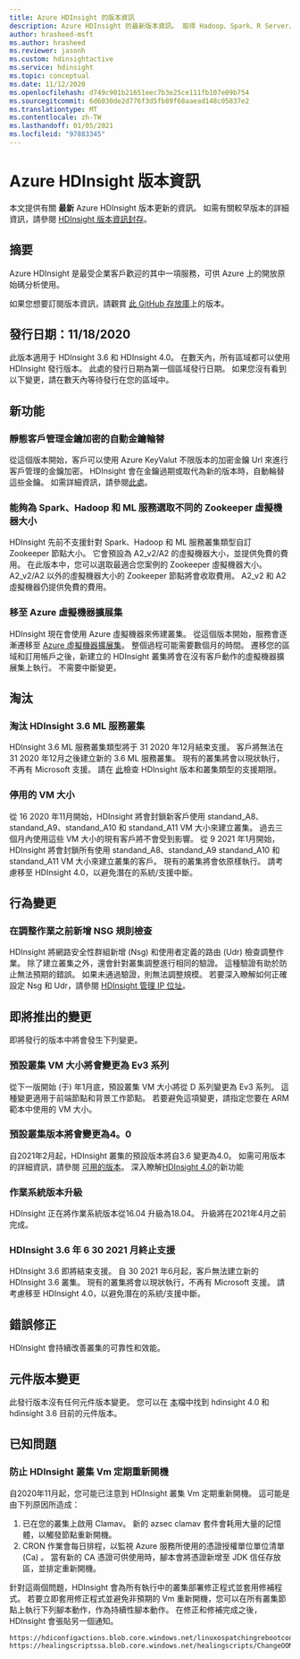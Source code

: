 ```yaml
---
title: Azure HDInsight 的版本資訊
description: Azure HDInsight 的最新版本資訊。 取得 Hadoop、Spark、R Server、Hive 等的開發秘訣和詳細資料。
author: hrasheed-msft
ms.author: hrasheed
ms.reviewer: jasonh
ms.custom: hdinsightactive
ms.service: hdinsight
ms.topic: conceptual
ms.date: 11/12/2020
ms.openlocfilehash: d749c901b21651eec7b3e25ce111fb107e09b754
ms.sourcegitcommit: 6d6030de2d776f3d5fb89f68aaead148c05837e2
ms.translationtype: MT
ms.contentlocale: zh-TW
ms.lasthandoff: 01/05/2021
ms.locfileid: "97883345"
---
```

# <a name="azure-hdinsight-release-notes"></a>Azure HDInsight 版本資訊

本文提供有關 **最新** Azure HDInsight 版本更新的資訊。 如需有關較早版本的詳細資訊，請參閱 [HDInsight 版本資訊封存](hdinsight-release-notes-archive.md)。

## <a name="summary"></a>摘要

Azure HDInsight 是最受企業客戶歡迎的其中一項服務，可供 Azure 上的開放原始碼分析使用。

如果您想要訂閱版本資訊，請觀賞 [此 GitHub 存放庫](https://github.com/hdinsight/release-notes/releases)上的版本。

## <a name="release-date-11182020"></a>發行日期：11/18/2020

此版本適用于 HDInsight 3.6 和 HDInsight 4.0。 在數天內，所有區域都可以使用 HDInsight 發行版本。 此處的發行日期為第一個區域發行日期。 如果您沒有看到以下變更，請在數天內等待發行在您的區域中。

## <a name="new-features"></a>新功能
### <a name="auto-key-rotation-for-customer-managed-key-encryption-at-rest"></a>靜態客戶管理金鑰加密的自動金鑰輪替
從這個版本開始，客戶可以使用 Azure KeyValut 不限版本的加密金鑰 Url 來進行客戶管理的金鑰加密。 HDInsight 會在金鑰過期或取代為新的版本時，自動輪替這些金鑰。 如需詳細資訊，請參閱[此處](./disk-encryption.md)。

### <a name="ability-to-select-different-zookeeper-virtual-machine-sizes-for-spark-hadoop-and-ml-services"></a>能夠為 Spark、Hadoop 和 ML 服務選取不同的 Zookeeper 虛擬機器大小
HDInsight 先前不支援針對 Spark、Hadoop 和 ML 服務叢集類型自訂 Zookeeper 節點大小。 它會預設為 A2_v2/A2 的虛擬機器大小，並提供免費的費用。 在此版本中，您可以選取最適合您案例的 Zookeeper 虛擬機器大小。 A2_v2/A2 以外的虛擬機器大小的 Zookeeper 節點將會收取費用。 A2_v2 和 A2 虛擬機器仍提供免費的費用。

### <a name="moving-to-azure-virtual-machine-scale-sets"></a>移至 Azure 虛擬機器擴展集
HDInsight 現在會使用 Azure 虛擬機器來佈建叢集。 從這個版本開始，服務會逐漸遷移至 [Azure 虛擬機器擴展集](../virtual-machine-scale-sets/overview.md)。 整個過程可能需要數個月的時間。 遷移您的區域和訂用帳戶之後，新建立的 HDInsight 叢集將會在沒有客戶動作的虛擬機器擴展集上執行。 不需要中斷變更。

## <a name="deprecation"></a>淘汰
### <a name="deprecation-of-hdinsight-36-ml-services-cluster"></a>淘汰 HDInsight 3.6 ML 服務叢集
HDInsight 3.6 ML 服務叢集類型將于 31 2020 年12月結束支援。 客戶將無法在 31 2020 年12月之後建立新的 3.6 ML 服務叢集。 現有的叢集將會以現狀執行，不再有 Microsoft 支援。 請在 [此](./hdinsight-component-versioning.md#available-versions)檢查 HDInsight 版本和叢集類型的支援期限。

### <a name="disabled-vm-sizes"></a>停用的 VM 大小
從 16 2020 年11月開始，HDInsight 將會封鎖新客戶使用 standand_A8、standand_A9、standand_A10 和 standand_A11 VM 大小來建立叢集。 過去三個月內使用這些 VM 大小的現有客戶將不會受到影響。 從 9 2021 年1月開始，HDInsight 將會封鎖所有使用 standand_A8、standand_A9 standand_A10 和 standand_A11 VM 大小來建立叢集的客戶。 現有的叢集將會依原樣執行。 請考慮移至 HDInsight 4.0，以避免潛在的系統/支援中斷。

## <a name="behavior-changes"></a>行為變更
### <a name="add-nsg-rule-checking-before-scaling-operation"></a>在調整作業之前新增 NSG 規則檢查
HDInsight 將網路安全性群組新增 (Nsg) 和使用者定義的路由 (Udr) 檢查調整作業。 除了建立叢集之外，還會針對叢集調整進行相同的驗證。 這種驗證有助於防止無法預期的錯誤。 如果未通過驗證，則無法調整規模。 若要深入瞭解如何正確設定 Nsg 和 Udr，請參閱 [HDInsight 管理 IP 位址](https://docs.microsoft.com/azure/hdinsight/hdinsight-management-ip-addresses)。

## <a name="upcoming-changes"></a>即將推出的變更
即將發行的版本中將會發生下列變更。

### <a name="default-cluster-vm-size-will-be-changed-to-ev3-family"></a>預設叢集 VM 大小將會變更為 Ev3 系列
從下一版開始 (于) 年1月底，預設叢集 VM 大小將從 D 系列變更為 Ev3 系列。 這種變更適用于前端節點和背景工作節點。 若要避免這項變更，請指定您要在 ARM 範本中使用的 VM 大小。

### <a name="default-cluster-version-will-be-changed-to-40"></a>預設叢集版本將會變更為4。0
自2021年2月起，HDInsight 叢集的預設版本將自3.6 變更為4.0。 如需可用版本的詳細資訊，請參閱 [可用的版本](./hdinsight-component-versioning.md#available-versions)。 深入瞭解[HDInsight 4.0](./hdinsight-version-release.md)的新功能

### <a name="os-version-upgrade"></a>作業系統版本升級
HDInsight 正在將作業系統版本從16.04 升級為18.04。 升級將在2021年4月之前完成。

### <a name="hdinsight-36-end-of-support-on-june-30-2021"></a>HDInsight 3.6 年 6 30 2021 月終止支援
HDInsight 3.6 即將結束支援。 自 30 2021 年6月起，客戶無法建立新的 HDInsight 3.6 叢集。 現有的叢集將會以現狀執行，不再有 Microsoft 支援。 請考慮移至 HDInsight 4.0，以避免潛在的系統/支援中斷。

## <a name="bug-fixes"></a>錯誤修正
HDInsight 會持續改善叢集的可靠性和效能。 

## <a name="component-version-change"></a>元件版本變更
此發行版本沒有任何元件版本變更。 您可以在 [本](./hdinsight-component-versioning.md)檔中找到 hdinsight 4.0 和 hdinsight 3.6 目前的元件版本。

## <a name="known-issues"></a>已知問題
### <a name="prevent-hdinsight-cluster-vms-from-rebooting-periodically"></a>防止 HDInsight 叢集 Vm 定期重新開機

自2020年11月起，您可能已注意到 HDInsight 叢集 Vm 定期重新開機。 這可能是由下列原因所造成：

1.  已在您的叢集上啟用 Clamav。 新的 azsec clamav 套件會耗用大量的記憶體，以觸發節點重新開機。 
2.  CRON 作業會每日排程，以監視 Azure 服務所使用的憑證授權單位單位清單 (Ca) 。 當有新的 CA 憑證可供使用時，腳本會將憑證新增至 JDK 信任存放區，並排定重新開機。

針對這兩個問題，HDInsight 會為所有執行中的叢集部署修正程式並套用修補程式。 若要立即套用修正程式並避免非預期的 Vm 重新開機，您可以在所有叢集節點上執行下列腳本動作，作為持續性腳本動作。 在修正和修補完成之後，HDInsight 會張貼另一個通知。
```
https://hdiconfigactions.blob.core.windows.net/linuxospatchingrebootconfigv02/replace_cacert_script.sh
https://healingscriptssa.blob.core.windows.net/healingscripts/ChangeOOMPolicyAndApplyLatestConfigForClamav.sh
```

